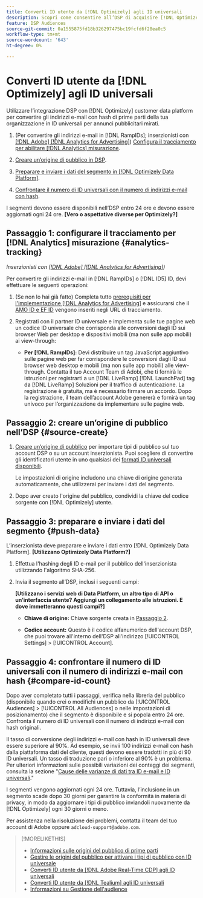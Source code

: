 ```yaml
---
title: Converti ID utente da [!DNL Optimizely] agli ID universali
description: Scopri come consentire all’DSP di acquisire [!DNL Optimizely] segmenti di prime parti.
feature: DSP Audiences
source-git-commit: 0a1555875fd18b326297475bc19fcfd6f28ea0c5
workflow-type: tm+mt
source-wordcount: '643'
ht-degree: 0%

---
```


# Converti ID utente da [!DNL Optimizely] agli ID universali

Utilizzare l’integrazione DSP con [!DNL Optimizely] customer data platform per convertire gli indirizzi e-mail con hash di prime parti della tua organizzazione in ID universali per annunci pubblicitari mirati.

1. (Per convertire gli indirizzi e-mail in [!DNL RampIDs]<!-- or [!DNL ID5] IDs -->; inserzionisti con [[!DNL Adobe] [!DNL Analytics for Advertising]](/help/integrations/analytics/overview.md)) [Configura il tracciamento per abilitare [!DNL Analytics] misurazione](#analytics-tracking).

1. [Creare un’origine di pubblico in DSP](#source-create).

1. [Preparare e inviare i dati del segmento in [!DNL Optimizely Data Platform]](#push-data).

1. [Confrontare il numero di ID universali con il numero di indirizzi e-mail con hash](#compare-id-count).

I segmenti devono essere disponibili nell’DSP entro 24 ore e devono essere aggiornati ogni 24 ore. **[Vero o aspettative diverse per Optimizely?]**

## Passaggio 1: configurare il tracciamento per [!DNL Analytics] misurazione {#analytics-tracking}

*Inserzionisti con [[!DNL Adobe] [!DNL Analytics for Advertising]](/help/integrations/analytics/overview.md))*

Per convertire gli indirizzi e-mail in [!DNL RampIDs] o [!DNL ID5] ID, devi effettuare le seguenti operazioni:

1. (Se non lo hai già fatto) Completa tutto [prerequisiti per l&#39;implementazione [!DNL Analytics for Advertising]](/help/integrations/analytics/prerequisites.md) e assicurarsi che il [AMO ID e EF ID](/help/integrations/analytics/ids.md) vengono inseriti negli URL di tracciamento.

1. Registrati con il partner ID universale e implementa sulle tue pagine web un codice ID universale che corrisponda alle conversioni dagli ID sui browser Web per desktop e dispositivi mobili (ma non sulle app mobili) ai view-through:

   * **Per [!DNL RampIDs]:** Devi distribuire un tag JavaScript aggiuntivo sulle pagine web per far corrispondere le conversioni dagli ID sui browser web desktop e mobili (ma non sulle app mobili) alle view-through. Contatta il tuo Account Team di Adobi, che ti fornirà le istruzioni per registrarti a un [!DNL LiveRamp] [!DNL LaunchPad] tag da [!DNL LiveRamp] Soluzioni per il traffico di autenticazione. La registrazione è gratuita, ma è necessario firmare un accordo. Dopo la registrazione, il team dell’account Adobe genererà e fornirà un tag univoco per l’organizzazione da implementare sulle pagine web.

## Passaggio 2: creare un’origine di pubblico nell’DSP {#source-create}

1. [Creare un’origine di pubblico](source-manage.md) per importare tipi di pubblico sul tuo account DSP o su un account inserzionista. Puoi scegliere di convertire gli identificatori utente in uno qualsiasi dei [formati ID universali disponibili](source-about.md).

   Le impostazioni di origine includono una chiave di origine generata automaticamente, che utilizzerai per inviare i dati del segmento.

1. Dopo aver creato l&#39;origine del pubblico, condividi la chiave del codice sorgente con [!DNL Optimizely] utente.

## Passaggio 3: preparare e inviare i dati del segmento {#push-data}

L’inserzionista deve preparare e inviare i dati entro [!DNL Optimizely Data Platform].  **[Utilizzano Optimizely Data Platform?]**  <!-- Data Platform? -->

1. Effettua l&#39;hashing degli ID e-mail per il pubblico dell&#39;inserzionista utilizzando l&#39;algoritmo SHA-256.

1. Invia il segmento all’DSP, inclusi i seguenti campi:

   **[Utilizzano i servizi web di Data Platform, un altro tipo di API o un’interfaccia utente? Aggiungi un collegamento alle istruzioni. E dove immetteranno questi campi?]**  <!-- Are they using the Data Platform web services or what? Add a link to instructions. And where will they input these fields?  -->

   * **Chiave di origine:** Chiave sorgente creata in [Passaggio 2](#source-create).

   * **Codice account:** Questo è il codice alfanumerico dell&#39;account DSP, che puoi trovare all&#39;interno dell&#39;DSP all&#39;indirizzo [!UICONTROL Settings] > [!UICONTROL Account].

## Passaggio 4: confrontare il numero di ID universali con il numero di indirizzi e-mail con hash {#compare-id-count}

Dopo aver completato tutti i passaggi, verifica nella libreria del pubblico (disponibile quando crei o modifichi un pubblico da [!UICONTROL Audiences] > [!UICONTROL All Audiences] o nelle impostazioni di posizionamento) che il segmento è disponibile e si popola entro 24 ore. Confronta il numero di ID universali con il numero di indirizzi e-mail con hash originali.

Il tasso di conversione degli indirizzi e-mail con hash in ID universali deve essere superiore al 90%. Ad esempio, se invii 100 indirizzi e-mail con hash dalla piattaforma dati del cliente, questi devono essere tradotti in più di 90 ID universali. Un tasso di traduzione pari o inferiore al 90% è un problema. Per ulteriori informazioni sulle possibili variazioni dei conteggi dei segmenti, consulta la sezione &quot;[Cause delle varianze di dati tra ID e-mail e ID universali](#universal-ids-data-variances).&quot;

I segmenti vengono aggiornati ogni 24 ore. Tuttavia, l’inclusione in un segmento scade dopo 30 giorni per garantire la conformità in materia di privacy, in modo da aggiornare i tipi di pubblico inviandoli nuovamente da [!DNL Optimizely] ogni 30 giorni o meno.

Per assistenza nella risoluzione dei problemi, contatta il team del tuo account di Adobe oppure `adcloud-support@adobe.com`.

>[!MORELIKETHIS]
>
>* [Informazioni sulle origini del pubblico di prime parti](/help/dsp/audiences/sources/source-about.md)
>* [Gestire le origini del pubblico per attivare i tipi di pubblico con ID universale](source-manage.md)
>* [Converti ID utente da [!DNL Adobe Real-Time CDP] agli ID universali](/help/dsp/audiences/sources/source-adobe-rtcdp.md)
>* [Converti ID utente da [!DNL Tealium] agli ID universali](/help/dsp/audiences/sources/source-tealium.md)
>* [Informazioni su Gestione dell&#39;audience](/help/dsp/audiences/audience-about.md)
